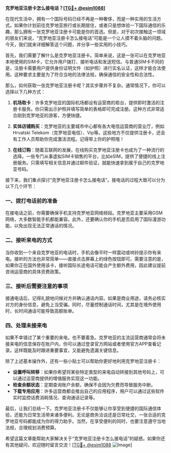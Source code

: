 **克罗地亚注册卡怎么接电话？[[TG💪+ @esim1088](https://t.me/s/esim1088)]**

在现代生活中，拥有一个国际号码已经不再是一种奢侈，而是一种实用的生活方式。如果你计划前往克罗地亚旅行或长期居住，或者只是想体验一下国际通信的乐趣，那么拥有一张克罗地亚注册卡可能是你的首选。但是，对于初次接触这一领域的朋友们来说，“克罗地亚注册卡怎么接电话”可能是一个让人摸不着头脑的问题。今天，我们就来详细解答这个问题，并分享一些实用的小技巧。

首先，我们需要了解什么是克罗地亚注册卡。简单来说，这是一张可以在克罗地亚本地使用的SIM卡，它允许用户拨打、接听电话和发送短信。与普通SIM卡不同的是，注册卡需要用户提供身份证明文件（如护照）进行实名认证，这样才能合法使用。这种要求主要是为了符合当地的法律法规，确保通信的安全性和合法性。

那么，如何获取一张克罗地亚注册卡呢？其实步骤并不复杂。通常情况下，你可以选择以下几种方式：

1. **机场取卡**：许多克罗地亚的国际机场都设有运营商的柜台，提供即时激活的注册卡服务。你只需出示护照并填写简单的表格即可完成注册。这种方式非常适合刚到克罗地亚的游客，方便快捷。

2. **实体店铺购买**：克罗地亚的主要城市中心都有各大电信运营商的营业厅，例如Hrvatski Telekom（克罗地亚电信）、Vip等。这些地方不仅提供注册卡，还会有工作人员帮助你完成激活流程。记得带上你的护照哦！

3. **在线订购**：随着互联网的发展，在线购买克罗地亚注册卡也成为了一种流行的选择。一些专门从事虚拟SIM卡销售的平台，比如eSIM，提供了便捷的线上注册服务。只需填写相关信息并通过邮件验证，就能快速拿到属于自己的克罗地亚号码。

接下来，我们重点探讨“克罗地亚注册卡怎么接电话”。接电话的过程大致可以分为以下几个环节：

### **一、拨打电话前的准备**
在接电话之前，你需要确保手机支持克罗地亚网络频段。克罗地亚主要采用GSM网络，大多数智能手机都能兼容。此外，还要确认你的手机是否启用了国际漫游功能，以免出现无法正常通话的情况。

### **二、接听来电的方式**
当你收到一个来自克罗地亚的电话时，手机会像平时一样震动或响铃提示你有来电。接听的方法也非常简单——直接点击屏幕上的绿色按钮即可。需要注意的是，如果你正在国外使用该卡，接听国际长途电话可能会产生额外费用，因此建议提前咨询运营商的具体资费政策。

### **三、接听后需要注意的事项**
接通电话后，记得礼貌地问候对方并确认通话内容。如果是商业用途，请务必核实对方的身份信息，避免上当受骗。同时，尽量控制通话时间，尤其是在境外使用时，长时间通话可能导致高额账单。

### **四、处理未接来电**
如果不幸错过了某个重要的来电，也不要着急。克罗地亚的主流运营商通常会将未接来电的信息保存在账户内，你可以通过登录官方网站或者使用官方APP查看记录。这样既能及时跟进重要事宜，又能避免遗漏关键信息。

除了上述基本操作外，还有一些小贴士可以帮助你更好地利用克罗地亚注册卡：

- **设置呼叫转移**：如果你希望将某些特定类型的来电自动转接到其他号码上，可以通过运营商提供的增值服务实现这一功能。
- **检查余额状态**：定期查询账户余额，确保不会因为欠费而导致服务中断。
- **下载专用应用**：许多运营商都会推出自己的应用程序，用户可以通过这些软件实时监控话费消耗情况、查询通话记录等。

最后，让我们总结一下。克罗地亚注册卡不仅能够让你享受到便捷的国际通信体验，还能为日常生活带来诸多便利。无论是商务洽谈还是日常社交，一张合适的克罗地亚号码都能成为你的得力助手。当然，在享受便利的同时，也要注意遵守当地法规，合理规划消费预算。

希望这篇文章能帮助大家解决关于“克罗地亚注册卡怎么接电话”的疑惑。如果你还有其他疑问，欢迎随时留言交流！[[TG💪+ @esim1088](https://t.me/s/esim1088) ![Image](https://i.postimg.cc/4NQfJmqS/Snipaste-2025-05-13-00-14-12.png)]